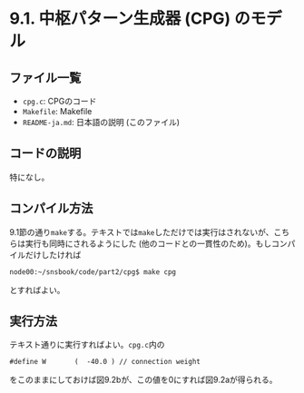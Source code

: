 # 9.1. 中枢パターン生成器 (CPG) のモデル

## ファイル一覧
- `cpg.c`: CPGのコード
- `Makefile`: Makefile
- `README-ja.md`: 日本語の説明 (このファイル)

## コードの説明
特になし。

## コンパイル方法
9.1節の通り`make`する。テキストでは`make`しただけでは実行はされないが、こちらは実行も同時にされるようにした
(他のコードとの一貫性のため)。もしコンパイルだけしたければ
```
node00:~/snsbook/code/part2/cpg$ make cpg
```
とすればよい。

## 実行方法
テキスト通りに実行すればよい。`cpg.c`内の
```
#define W       (  -40.0 ) // connection weight
```
をこのままにしておけば図9.2bが、この値を0にすれば図9.2aが得られる。
